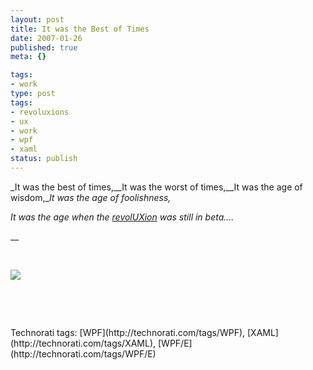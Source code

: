 ```yaml
---
layout: post
title: It was the Best of Times
date: 2007-01-26
published: true
meta: {}

tags:
- work
type: post
tags:
- revoluxions
- ux
- work
- wpf
- xaml
status: publish
---
```



_It was the best of times,__It was the worst of times,__It was the age of wisdom,__It was the age of foolishness,_



_It was the age when the [revolUXion](http://ux.nukeation.com/) was still in beta...._



__ 



 



[![](http://blog.andyeick.com/content/binary/WindowsLiveWriter/ItwastheBestofTimes_CD18/rux_small2.jpg)](http://ux.nukeation.com)



 



 

 <div class="wlWriterSmartContent" style="padding-right: 0px;padding-left: 0px;padding-bottom: 0px;margin: 0px;padding-top: 0px">Technorati tags: [WPF](http://technorati.com/tags/WPF), [XAML](http://technorati.com/tags/XAML), [WPF/E](http://technorati.com/tags/WPF/E)</div>
